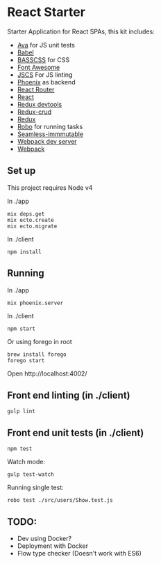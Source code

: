 # React Starter

Starter Application for React SPAs, this kit includes:

- [Ava](https://github.com/sindresorhus/ava) for JS unit tests
- [Babel](https://babeljs.io/)
- [BASSCSS](http://www.basscss.com/) for CSS
- [Font Awesome](https://fortawesome.github.io/Font-Awesome/)
- [JSCS](http://jscs.info/) For JS linting
- [Phoenix](http://www.phoenixframework.org/) as backend
- [React Router](https://github.com/rackt/react-router)
- [React](http://facebook.github.io/react/)
- [Redux devtools](https://github.com/gaearon/redux-devtools)
- [Redux-crud](https://github.com/Versent/redux-crud)
- [Redux](https://github.com/rackt/redux)
- [Robo](https://github.com/tj/robo) for running tasks
- [Seamless-immmutable](https://github.com/rtfeldman/seamless-immutable)
- [Webpack dev server](http://webpack.github.io/docs/webpack-dev-server.html)
- [Webpack](http://webpack.github.io/)

## Set up

This project requires Node v4

In ./app

```
mix deps.get
mix ecto.create
mix ecto.migrate
```

In ./client

```
npm install
```

## Running

In ./app

```
mix phoenix.server
```

In ./client

```
npm start
```

Or using forego in root

```
brew install forego
forego start
```

Open http://localhost:4002/


## Front end linting (in ./client)

```
gulp lint
```

## Front end unit tests (in ./client)

```
npm test
```

Watch mode:

```
gulp test-watch
```

Running single test:

```
robo test ./src/users/Show.test.js
```

## TODO:

- Dev using Docker?
- Deployment with Docker
- Flow type checker (Doesn't work with ES6)


